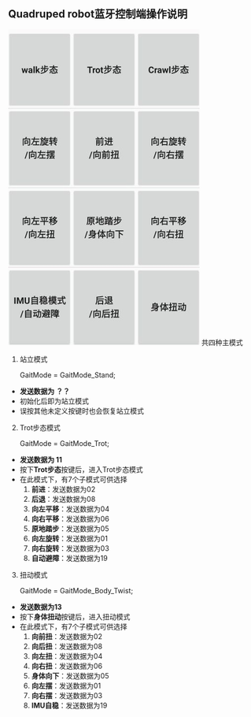 ## Quadruped robot蓝牙控制端操作说明
![操作界面](Readme.assets/操作界面.jpg)
共四种主模式

 1. 站立模式

     GaitMode  =  GaitMode_Stand;

 - **发送数据为     ？？**
 - 初始化后即为站立模式
 - 误按其他未定义按键时也会恢复站立模式

2. Trot步态模式

    GaitMode  =  GaitMode_Trot;

 - **发送数据为 11**
 - 按下**Trot步态**按键后，进入Trot步态模式
 - 在此模式下，有7个子模式可供选择
    1. **前进**：发送数据为02
    2. **后退**：发送数据为08
    3. **向左平移**：发送数据为04
    4. **向右平移**：发送数据为06
    5. **原地踏步**：发送数据为05
    6. **向左旋转**：发送数据为01
    7. **向右旋转**：发送数据为03
    8. **自动避障**：发送数据为19

3. 扭动模式

    GaitMode  =  GaitMode_Body_Twist;
    
 - **发送数据为13**
 - 按下**身体扭动**按键后，进入扭动模式
 - 在此模式下，有7个子模式可供选择
    1. **向前扭**：发送数据为02
    2. **向后扭**：发送数据为08
    3. **向左扭**：发送数据为04
    4. **向右扭**：发送数据为06
    5. **身体向下**：发送数据为05
    6. **向左摆**：发送数据为01
    7. **向右摆**：发送数据为03
    8. **IMU自稳**：发送数据为19

